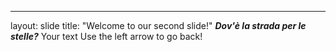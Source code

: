 
---
layout: slide
title: "Welcome to our second slide!"
_**Dov'è la strada per le stelle?**_
Your text
Use the left arrow to go back!
